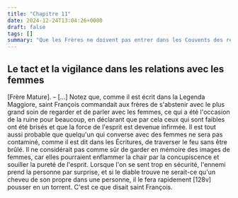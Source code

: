 ```yaml
---
title: "Chapitre 11"
date: 2024-12-24T13:04:26+0000
draft: false
tags: []
summary: "Que les Frères ne doivent pas entrer dans les Couvents des religieuses."
---
```

## Le tact et la vigilance dans les relations avec les femmes

[Frère Mature]. – […] Notez que, comme il est écrit dans la Legenda Maggiore, saint François commandait aux frères de s'abstenir avec le plus grand soin de regarder et de parler avec les femmes, ce qui a été l'occasion de la ruine pour beaucoup, en déclarant que par cela ceux qui sont faibles ont été brisés et que la force de l'esprit est devenue infirmée. Il est tout aussi probable que quelqu'un qui converse avec des femmes ne sera pas contaminé, comme il est dit dans les Écritures, de traverser le feu sans être brûlé. Il ne considérait pas comme sûr de garder en mémoire des images de femmes, car elles pourraient enflammer la chair par la concupiscence et souiller la pureté de l'esprit. Lorsque l'on se sent trop en sécurité, l'ennemi prend la personne par surprise, et si le diable trouve ne serait-ce qu'un cheveu de son propre dans une personne, il le fera rapidement [128v] pousser en un torrent. C'est ce que disait saint François.
